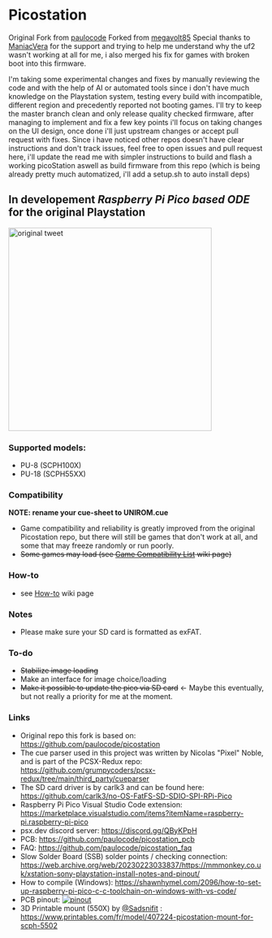 # Picostation

Original Fork from [paulocode](https://github.com/paulocode/picostation)
Forked from [megavolt85](https://github.com/megavolt85/PicoStation)
Special thanks to [ManiacVera](https://github.com/ManiacVera) for the support and trying to help me understand why the uf2 wasn't working at all for me, i also merged his fix for games with broken boot into this firmware.

I'm taking some experimental changes and fixes by manually reviewing the code and with the help of AI or automated tools since i don't have much knowledge on the Playstation system, testing every build with incompatible, different region and precedently reported not booting games.
I'll try to keep the master branch clean and only release quality checked firmware, after managing to implement and fix a few key points i'll focus on taking changes on the UI design, once done i'll just upstream changes or accept pull request with fixes.
Since i have noticed other repos doesn't have clear instructions and don't track issues, feel free to open issues and pull request here, i'll update the read me with simpler instructions to build and flash a working picoStation aswell as build firmware from this repo (which is being already pretty much automatized, i'll add a setup.sh to auto install deps)

## __In developement__ _Raspberry Pi Pico based ODE_ for the original Playstation
<a href="https://twitter.com/paulo7x8/status/1602007862733312000"><img src="https://i.ibb.co/9hT2GQc/pico-tweet.jpg" alt="original tweet" height="400"/></a>

### Supported models:
- PU-8  (SCPH100X)
- PU-18 (SCPH55XX)

### Compatibility
<b>NOTE: rename your cue-sheet to UNIROM.cue</b><br>
- Game compatibility and reliability is greatly improved from the original Picostation repo, but there will still be games that don't work at all, and some that may freeze randomly or run poorly.
- ~~Some games may load (see <a href="https://github.com/paulocode/picostation/wiki/Game-Compatibility-List">Game Compatibility List</a> wiki page)~~

### How-to
- see <a href="https://github.com/paulocode/picostation/wiki/How-to">How-to</a> wiki page

### Notes
- Please make sure your SD card is formatted as exFAT.


### To-do
- ~~Stabilize image loading~~
- Make an interface for image choice/loading
- ~~Make it possible to update the pico via SD card~~ <- Maybe this eventually, but not really a priority for me at the moment.

### Links
- Original repo this fork is based on: https://github.com/paulocode/picostation
- The cue parser used in this project was written by Nicolas "Pixel" Noble, and is part of the PCSX-Redux repo: https://github.com/grumpycoders/pcsx-redux/tree/main/third_party/cueparser
- The SD card driver is by carlk3 and can be found here: https://github.com/carlk3/no-OS-FatFS-SD-SDIO-SPI-RPi-Pico
- Raspberry Pi Pico Visual Studio Code extension: https://marketplace.visualstudio.com/items?itemName=raspberry-pi.raspberry-pi-pico
- psx.dev discord server: https://discord.gg/QByKPpH
- PCB: https://github.com/paulocode/picostation_pcb
- FAQ: https://github.com/paulocode/picostation_faq
- Slow Solder Board (SSB) solder points / checking connection: https://web.archive.org/web/20230223033837/https://mmmonkey.co.uk/xstation-sony-playstation-install-notes-and-pinout/
- How to compile (Windows): https://shawnhymel.com/2096/how-to-set-up-raspberry-pi-pico-c-c-toolchain-on-windows-with-vs-code/
- PCB pinout: <a href="https://i.ibb.co/RvjvDyp/pinout.png"><img src="https://i.ibb.co/mDNDc8C/pinout.png" alt="pinout" border="0"></a>
- 3D Printable mount (550X) by <a href="https://twitter.com/SadSnifit">@Sadsnifit</a> : https://www.printables.com/fr/model/407224-picostation-mount-for-scph-5502
